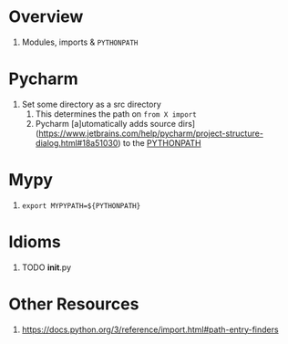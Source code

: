# Overview
1. Modules, imports & `PYTHONPATH`


# Pycharm
1. Set some directory as a src directory
    1. This determines the path on `from X import`
    1. Pycharm [a]utomatically adds source dirs](https://www.jetbrains.com/help/pycharm/project-structure-dialog.html#18a51030) to the [PYTHONPATH](https://docs.python.org/3/using/cmdline.html#envvar-PYTHONPATH)


# Mypy
1. `export MYPYPATH=${PYTHONPATH}`    


# Idioms
1. TODO __init__.py


# Other Resources
1. https://docs.python.org/3/reference/import.html#path-entry-finders
